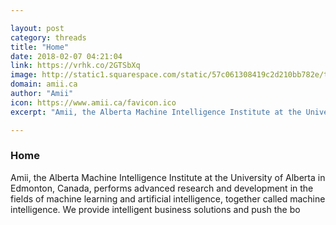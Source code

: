 ```yaml
---

layout: post
category: threads
title: "Home"
date: 2018-02-07 04:21:04
link: https://vrhk.co/2GTSbXq
image: http://static1.squarespace.com/static/57c061308419c2d210bb782e/t/57c062f09f74563eabe306e0/1472226033119/amii_LOGO_RGB.jpg?format=1000w
domain: amii.ca
author: "Amii"
icon: https://www.amii.ca/favicon.ico
excerpt: "Amii, the Alberta Machine Intelligence Institute at the University of Alberta in Edmonton, Canada, performs advanced research and development in the fields of machine learning and artificial intelligence, together called machine intelligence. We provide intelligent business solutions and push the bo"

---
```


### Home

Amii, the Alberta Machine Intelligence Institute at the University of Alberta in Edmonton, Canada, performs advanced research and development in the fields of machine learning and artificial intelligence, together called machine intelligence. We provide intelligent business solutions and push the bo